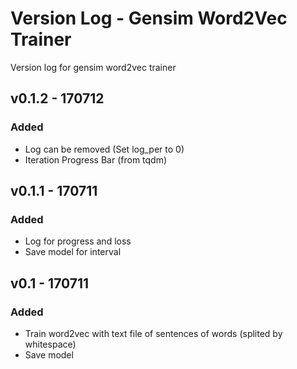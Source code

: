 # Version Log - Gensim Word2Vec Trainer

Version log for gensim word2vec trainer

## v0.1.2 - 170712

### Added
- Log can be removed (Set log_per to 0)
- Iteration Progress Bar (from tqdm)

## v0.1.1 - 170711

### Added
- Log for progress and loss
- Save model for interval

## v0.1 - 170711

### Added
- Train word2vec with text file of sentences of words (splited by whitespace)
- Save model
